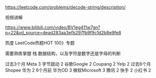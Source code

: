 https://leetcode.com/problems/decode-string/description/

视频讲解

https://www.bilibili.com/video/BV1eg411w7gn?p=22&vd_source=dead283aa3efb297fb9f9c1d2b8e9fe8


热度
LeetCode热题HOT 100》专题


需要熟练掌握 栈 数据结构，以及字符是数字还是字母的判断


过去3个月
Meta
3
字节跳动
2
谷歌Google
2
Coupang
2
Yelp
2
过去6个月
Shopee
华为
2
6个月前
华为OD
3
微软Microsoft
3
腾讯
2
快手
2
小红书
2



